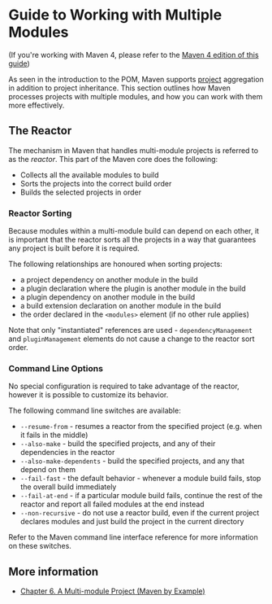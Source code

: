 <!--
Licensed to the Apache Software Foundation (ASF) under one
or more contributor license agreements.  See the NOTICE file
distributed with this work for additional information
regarding copyright ownership.  The ASF licenses this file
to you under the Apache License, Version 2.0 (the
"License"); you may not use this file except in compliance
with the License.  You may obtain a copy of the License at

http://www.apache.org/licenses/LICENSE-2.0

Unless required by applicable law or agreed to in writing,
software distributed under the License is distributed on an
"AS IS" BASIS, WITHOUT WARRANTIES OR CONDITIONS OF ANY
KIND, either express or implied.  See the License for the
specific language governing permissions and limitations
under the License.
-->

# Guide to Working with Multiple Modules

(If you're working with Maven 4, please refer to the [Maven 4 edition of this guide](./guide-multiple-modules-4.html))

As seen in the introduction to the POM, Maven supports [project](/glossary.html#Project) aggregation in addition to project inheritance. This section outlines how Maven processes projects with multiple modules, and how you can work with them more effectively.

## The Reactor

The mechanism in Maven that handles multi-module projects is referred to as the _reactor_. This part of the Maven core does the following:

- Collects all the available modules to build
- Sorts the projects into the correct build order
- Builds the selected projects in order

### Reactor Sorting

Because modules within a multi-module build can depend on each other, it is important that the reactor sorts all the projects in a way that guarantees any project is built before it is required.

The following relationships are honoured when sorting projects:

- a project dependency on another module in the build
- a plugin declaration where the plugin is another module in the build
- a plugin dependency on another module in the build
- a build extension declaration on another module in the build
- the order declared in the `<modules>` element (if no other rule applies)

Note that only "instantiated" references are used - `dependencyManagement` and `pluginManagement` elements do not cause a change to the reactor sort order.

### Command Line Options

No special configuration is required to take advantage of the reactor, however it is possible to customize its behavior.

The following command line switches are available:

- `--resume-from` - resumes a reactor from the specified project (e.g. when it fails in the middle)
- `--also-make` - build the specified projects, and any of their dependencies in the reactor
- `--also-make-dependents` - build the specified projects, and any that depend on them
- `--fail-fast` - the default behavior - whenever a module build fails, stop the overall build immediately
- `--fail-at-end` - if a particular module build fails, continue the rest of the reactor and report all failed modules at the end instead
- `--non-recursive` - do not use a reactor build, even if the current project declares modules and just build the project in the current directory

Refer to the Maven command line interface reference for more information on these switches.

## More information

- [Chapter 6. A Multi-module Project (Maven by Example)](http://books.sonatype.com/mvnex-book/reference/multimodule.html)
